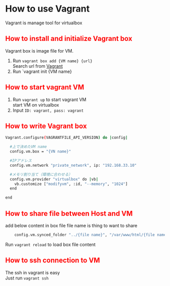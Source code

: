 # How to use Vagrant

Vagrant is manage tool for virtualbox

## <font color="Red"> How to install and initialize Vagrant box </font>

Vagrant box is image file for VM.

1. Run `vagrant box add {VM name} {url}`  
   Search url from [Vagrant][1]
1. Run `vagrant init {VM name}

## <font color="red"> How to start vagrant VM</font>
 1. Run `vagrant up` to start vagrant VM  <br>
    start VM on virtualbox
 1. Input `ID: vagrant, pass: vagrant`

## <font color="Red"> How to write Vagrant box </font>

```bash
Vagrant.configure(VAGRANTFILE_API_VERSION) do |config|

  #上で決めたVM name
  config.vm.box = "{VN name}"

  #IPアドレス
  config.vm.network "private_network", ip: "192.168.33.10"

  #メモリ割り当て（環境に合わせる）
  config.vm.provider "virtualbox" do |vb|
    vb.customize ["modifyvm", :id, "--memory", "1024"]
  end

end
```

## <font color="Red"> How to share file between Host and VM </font>

add below content in box file
file name is thing to want to share

```bash
    config.vm.synced_folder "../{file name}", "/var/www/html/{file name}"
```

Run `vagrant reload` to load box file content

## <font color="Red"> How to ssh connection to VM</font>
The ssh in vagrant is easy  
Just run `vagrant ssh`

[1]: http://www.vagrantbox.es/
